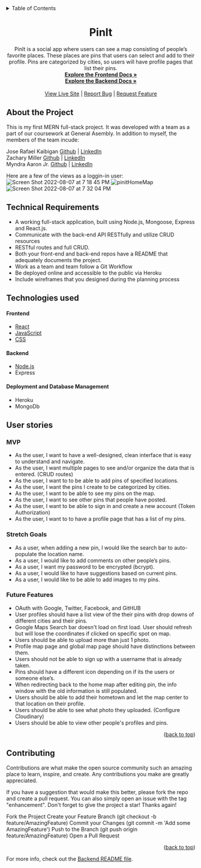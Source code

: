 <div id="top"></div>

<details>
  <summary>Table of Contents</summary>
  <ol>
    <li>
      <a href="#about-the-project">About The Project</a>
      <ul>
        <li><a href="#technical-requirements">Technical Requirements</a></li>
        <li><a href="#technologies-used">Technologies-Used</a></li>
      </ul>
    </li>
    <li>
      <a href="#user-stories">User Stories</a>
      <ul>
        <li><a href="#mvp">MVP</a></li>
        <li><a href="#stretch-goals">Stretch Goals</a></li>
         <li><a href="#future-features">Future Features</a></li>
      </ul>
    </li>
  </ol>
</details>

<div align="center">
<h1 align="center">PinIt</h1>

  <p align="center">
  PinIt is a social app where users can see a map consisting of people’s favorite places. These places are pins that users can select and add to their profile. Pins are categorized by cities, so users will have profile pages that list their pins.
    <br />
    <a href="https://github.com/Mhawkins28/PinIt-Frontend"><strong>Explore the Frontend Docs »</strong></a><br>
    <a href="https://github.com/Mhawkins28/PinIt-Backend"><strong>Explore the Backend Docs »</strong>
    <br />
    <br />
    <a href="https://jmmz-ga-p3places-ui.herokuapp.com/">View Live Site</a>
    |
    <a href="https://github.com/Mhawkins28/PinIt-Frontend/issues">Report Bug</a>
    |
    <a href="https://github.com/Mhawkins28/PinIt-Frontend/issues">Request Feature</a>
  </p>
</div>


## About the Project
This is my first MERN full-stack project. It was developed with a team as a part of our coursework at General Asembly. In addition to myself, the members of the team incude:

Jose Rafael Kaibigan  [Github](https://github.com/jrkprogramming) | [LinkedIn](https://www.linkedin.com/in/joserafaelkaibigan/)
<br>
Zachary Miller [Github](https://github.com/zach89129) | [LinkedIn](https://www.linkedin.com/in/zacharym-lv/)
<br>
Myndra Aaron Jr.  [Github](https://github.com/UntriedGenius) | [LinkedIn](https://www.linkedin.com/in/myndraaaronjr/)

Here are a few of the views as a loggin-in user:
![Screen Shot 2022-08-07 at 7 18 45 PM](https://user-images.githubusercontent.com/93104882/183315323-0c139478-9b36-4c5d-b954-73122bed327a.png)
![pinitHomeMap](https://user-images.githubusercontent.com/93104882/183315334-4e543a52-3eb6-4063-a1f8-342cf62d4576.png)
![Screen Shot 2022-08-07 at 7 32 04 PM](https://user-images.githubusercontent.com/93104882/183315373-d621703e-b1fc-49da-b2a3-d73952a84a70.png)


## Technical Requirements

- A working full-stack application, built using Node.js, Mongoose, Express and React.js.
- Communicate with the back-end API RESTfully and utilize CRUD resources
- RESTful routes and full CRUD.
- Both your front-end and back-end repos have a README that adequately documents the project.
- Work as a team and team follow a Git Workflow
- Be deployed online and accessible to the public via Heroku
- Include wireframes that you designed during the planning process

## Technologies used
#### Frontend
- [React](https://www.npmjs.com/package/ejs)
- [JavaScript](https://developer.mozilla.org/en-US/docs/Web/JavaScript)
- [CSS](https://developer.mozilla.org/en-US/docs/Web/CSS)


#### Backend
- [Node.js](https://nodejs.org/dist./v6.16.0/docs/api/synopsis.html)
- Express 

#### Deployment and Database Management
- Heroku
- MongoDb

## User stories

### MVP

- As the user, I want to have a well-designed, clean interface that is easy to understand and navigate.
- As the user, I want multiple pages to see and/or organize the data that is entered. (CRUD routes)
- As the user, I want to to be able to add pins of specified locations.
- As the user, I want the pins I create to be categorized by cities.
- As the user, I want to be able to see my pins on the map.
- As the user, I want to see other pins that people have posted.
- As the user, I want to be able to sign in and create a new account (Token Authorization)
- As the user, I want to to have a profile page that has a list of my pins.

### Stretch Goals
- As a user, when adding a new pin, I would like the search bar to auto-populate the location name.
- As a user, I would like to add comments on other people’s pins.
- As a user, I want my password to be encrypted (bcrypt).
- As a user, I would like to have suggestions based on current pins.
- As a user, I would like to be able to add images to my pins.

### Future Features 

- OAuth with Google, Twitter, Facebook, and GitHUB
- User profiles should have a list view of the their pins with drop downs of different cities and their pins.
- Google Maps Search bar doesn't load on first load. User should refresh but will lose the coordinates if clicked on specific spot on map.
- Users should be able to upload more than just 1 photo.
- Profile map page and global map page should have distinctions between them.
- Users should not be able to sign up with a username that is already taken.
- Pins should have a different icon depending on if its the users or someone else’s.
- When redirecting back to the home map after editing pin, the info window with the old information is still populated.
- Users should be able to add their hometown and let the map center to that location on their profile.
- Users should be able to see what photo they uploaded. (Configure Cloudinary)
- Users should be able to view other people's profiles and pins.

<p align="right">(<a href="#top">back to top</a>)</p>

## Contributing

Contributions are what make the open source community such an amazing place to learn, inspire, and create. Any contributions you make are greatly appreciated.

If you have a suggestion that would make this better, please fork the repo and create a pull request. You can also simply open an issue with the tag "enhancement". Don't forget to give the project a star! Thanks again!

Fork the Project
Create your Feature Branch (git checkout -b feature/AmazingFeature)
Commit your Changes (git commit -m 'Add some AmazingFeature')
Push to the Branch (git push origin feature/AmazingFeature)
Open a Pull Request
<p align="right">(<a href="#top">back to top</a>)</p>



For more info, check out the [Backend README file](https://github.com/Mhawkins28/PinIt-Backend#readme).
